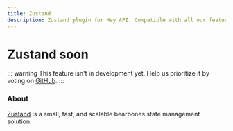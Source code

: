 ```yaml
---
title: Zustand
description: Zustand plugin for Hey API. Compatible with all our features.
---
```


# Zustand <span data-soon>soon</span>

::: warning
This feature isn't in development yet. Help us prioritize it by voting on [GitHub](https://github.com/hey-api/openapi-ts/issues/1480).
:::

### About

[Zustand](https://zustand-demo.pmnd.rs) is a small, fast, and scalable bearbones state management solution.

<!--@include: ../../partials/sponsors.md-->
